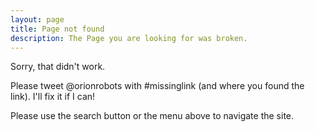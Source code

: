 ```yaml
---
layout: page
title: Page not found
description: The Page you are looking for was broken.
---
```


Sorry, that didn't work.

Please tweet @orionrobots with #missinglink (and where you found the link). I'll fix it if I can!

Please use the search button or the menu above to navigate the site.
